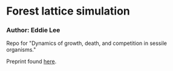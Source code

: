 # Forest lattice simulation
### Author: Eddie Lee

Repo for "Dynamics of growth, death, and competition in sessile organisms."

Preprint found [here](https://arxiv.org/abs/2009.14699).
